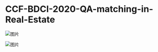 # CCF-BDCI-2020-QA-matching-in-Real-Estate


![图片](https://user-images.githubusercontent.com/45503894/114002546-8a1f8980-988f-11eb-8ee5-383ffae8a6c2.png)

![图片](https://user-images.githubusercontent.com/45503894/114002572-90156a80-988f-11eb-9914-bfb9224d8084.png)
